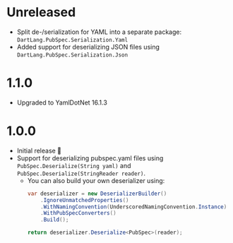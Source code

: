 # Unreleased

* Split de-/serialization for YAML into a separate package: `DartLang.PubSpec.Serialization.Yaml`
* Added support for deserializing JSON files using `DartLang.PubSpec.Serialization.Json`

# 1.1.0

* Upgraded to YamlDotNet 16.1.3

# 1.0.0

* Initial release 🎉
* Support for deserializing pubspec.yaml files using `PubSpec.Deserialize(String yaml)` and `PubSpec.Deserialize(StringReader reader)`.
  * You can also build your own deserializer using:
    ```csharp
    var deserializer = new DeserializerBuilder()
        .IgnoreUnmatchedProperties()                                // pub.dev will ignore other properties
        .WithNamingConvention(UnderscoredNamingConvention.Instance) // convention
        .WithPubSpecConverters()                                    // converters for custom types
        .Build();

    return deserializer.Deserialize<PubSpec>(reader);
    ```
